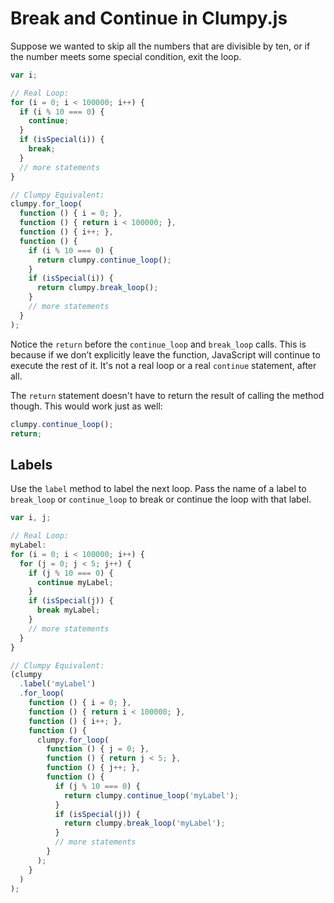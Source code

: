 # Break and Continue in Clumpy.js

Suppose we wanted to skip all the numbers that are divisible by ten, or if the number meets some special condition, exit the loop.

```javascript
var i;

// Real Loop:
for (i = 0; i < 100000; i++) {
  if (i % 10 === 0) {
    continue;
  }
  if (isSpecial(i)) {
    break;
  }
  // more statements
}

// Clumpy Equivalent:
clumpy.for_loop(
  function () { i = 0; },
  function () { return i < 100000; },
  function () { i++; },
  function () {
    if (i % 10 === 0) {
      return clumpy.continue_loop();
    }
    if (isSpecial(i)) {
      return clumpy.break_loop();
    }
    // more statements
  }
);
```

Notice the `return` before the `continue_loop` and `break_loop` calls. This is because if we don’t explicitly leave the function, JavaScript will continue to execute the rest of it. It's not a real loop or a real `continue` statement, after all.

The `return` statement doesn't have to return the result of calling the method though. This would work just as well:

```javascript
clumpy.continue_loop();
return;
```

## Labels

Use the `label` method to label the next loop. Pass the name of a label to `break_loop` or `continue_loop` to break or continue the loop with that label.

```javascript
var i, j;

// Real Loop:
myLabel:
for (i = 0; i < 100000; i++) {
  for (j = 0; j < 5; j++) {
    if (j % 10 === 0) {
      continue myLabel;
    }
    if (isSpecial(j)) {
      break myLabel;
    }
    // more statements
  }
}

// Clumpy Equivalent:
(clumpy
  .label('myLabel')
  .for_loop(
    function () { i = 0; },
    function () { return i < 100000; },
    function () { i++; },
    function () {
      clumpy.for_loop(
        function () { j = 0; },
        function () { return j < 5; },
        function () { j++; },
        function () {
          if (j % 10 === 0) {
            return clumpy.continue_loop('myLabel');
          }
          if (isSpecial(j)) {
            return clumpy.break_loop('myLabel');
          }
          // more statements
        }
      );
    }
  )
);
```